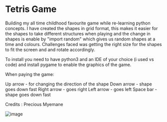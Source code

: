 # Tetris Game

Building my all time childhood favourite game while re-learning python concepts. I have created the shapes in grid format, this makes it easier for the shapes to take different structures when playing and the change in shapes is enable by "import random" which gives us random shapes at a time and colours. Challenges faced was getting the right size for the shapes to fit the screen and and rotate accordingly.

To install you need to have python3 and an IDE of your choice (i used vs code) and install pygame to enable the graphics of the game.

When paying the game:

Up arrow - for changing the direction of the shape
Down arrow - shape goes down fast
Right arrow - goes right
Left arrow - goes left
Space bar - shape goes down fast





Credits : Precious Myemane








![image](https://github.com/Preciouss-dev/Tetris/assets/127659889/cd45f9f3-11ae-4296-82da-8252f002c8b8)





